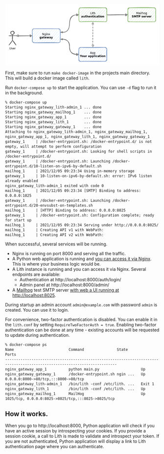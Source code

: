 ![](setup.png)

First, make sure to run `make docker-image` in the projects main directory. This will build a docker image called `lith`.


Run `docker-compose up` to start the application. You can use `-d` flag to run it in the background.

    % docker-compose up
    Starting nginx_gateway_lith-admin_1 ... done
    Starting nginx_gateway_mailhog_1    ... done
    Starting nginx_gateway_app_1        ... done
    Starting nginx_gateway_lith_1       ... done
    Starting nginx_gateway_gateway_1    ... done
    Attaching to nginx_gateway_lith-admin_1, nginx_gateway_mailhog_1, nginx_gateway_app_1, nginx_gateway_lith_1, nginx_gateway_gateway_1
    gateway_1     | /docker-entrypoint.sh: /docker-entrypoint.d/ is not empty, will attempt to perform configuration
    gateway_1     | /docker-entrypoint.sh: Looking for shell scripts in /docker-entrypoint.d/
    gateway_1     | /docker-entrypoint.sh: Launching /docker-entrypoint.d/10-listen-on-ipv6-by-default.sh
    mailhog_1     | 2021/12/05 09:23:34 Using in-memory storage
    gateway_1     | 10-listen-on-ipv6-by-default.sh: error: IPv6 listen already enabled
    nginx_gateway_lith-admin_1 exited with code 0
    mailhog_1     | 2021/12/05 09:23:34 [SMTP] Binding to address: 0.0.0.0:1025
    gateway_1     | /docker-entrypoint.sh: Launching /docker-entrypoint.d/20-envsubst-on-templates.sh
    mailhog_1     | [HTTP] Binding to address: 0.0.0.0:8025
    gateway_1     | /docker-entrypoint.sh: Configuration complete; ready for start up
    mailhog_1     | 2021/12/05 09:23:34 Serving under http://0.0.0.0:8025/
    mailhog_1     | Creating API v1 with WebPath:
    mailhog_1     | Creating API v2 with WebPath:

When successful, several services will be running.

* Nginx is running on port 8000 and serving all the traffic.
* A Python web application is running and [you can access it via Nginx](http://localhost:8000). This is where your business logic would be.
* A Lith instance is running and you can access it via Nginx. Several endpoints are available:
  * Authentication at  http://localhost:8000/auth/login/
  * Admin panel at http://localhost:8000/admin/
* A [Mailhog](https://github.com/mailhog/MailHog) test SMTP server [with web a UI running at http://localhost:8025](http://localhost:8025).

During startup an admin account `admin@example.com` with password `admin` is created. You can use it to login.

For convenience, two-factor authentication is disabled. You can enable it in the `lith.conf` by setting `RequireTwoFactorAuth = true`. Enabling two-factor authentication can be done at any time - existing accounts will be requested to update during authentication.


    % docker-compose ps
    Name                         Command               State                          Ports
    -------------------------------------------------------------------------------------------------------------------------
    nginx_gateway_app_1          python main.py                   Up
    nginx_gateway_gateway_1      /docker-entrypoint.sh ngin ...   Up       0.0.0.0:8000->80/tcp,:::8000->80/tcp
    nginx_gateway_lith-admin_1   /bin/lith -conf /etc/lith. ...   Exit 1
    nginx_gateway_lith_1         /bin/lith -conf /etc/lith. ...   Up
    nginx_gateway_mailhog_1      MailHog                          Up       1025/tcp, 0.0.0.0:8025->8025/tcp,:::8025->8025/tcp


## How it works.

When you go to http://localhost:8000, Python application will check if you have an active session by introspecting your cookies. If you provide a session cookie, a call to Lith is made to validate and introspect your token.
If you are not authenticated, Python application will display a link to Lith authentication page where you can authenticate.
